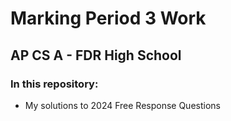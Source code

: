 # Marking Period 3 Work
## AP CS A - FDR High School

### In this repository:
- My solutions to 2024 Free Response Questions
